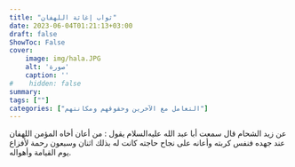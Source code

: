 ```yaml
---
title: "ثواب إغاثة اللهفان"
date: 2023-06-04T01:21:13+03:00
draft: false
ShowToc: False
cover:
    image: img/hala.JPG
    alt: 'صورة'
    caption: ''
#    hidden: false
summary: 
tags: [""]
categories: ["التعامل مع الآخرين وحقوقهم ومكانتهم"]
---
```

عن زيد الشحام قال سمعت أبا عبد الله عليه‌السلام
يقول : من أعان أخاه المؤمن اللهفان عند جهده فنفس كربته وأعانه على
نجاح حاجته كانت له بذلك اثنان وسبعون رحمة لأفزاع يوم القيامة
وأهواله.


